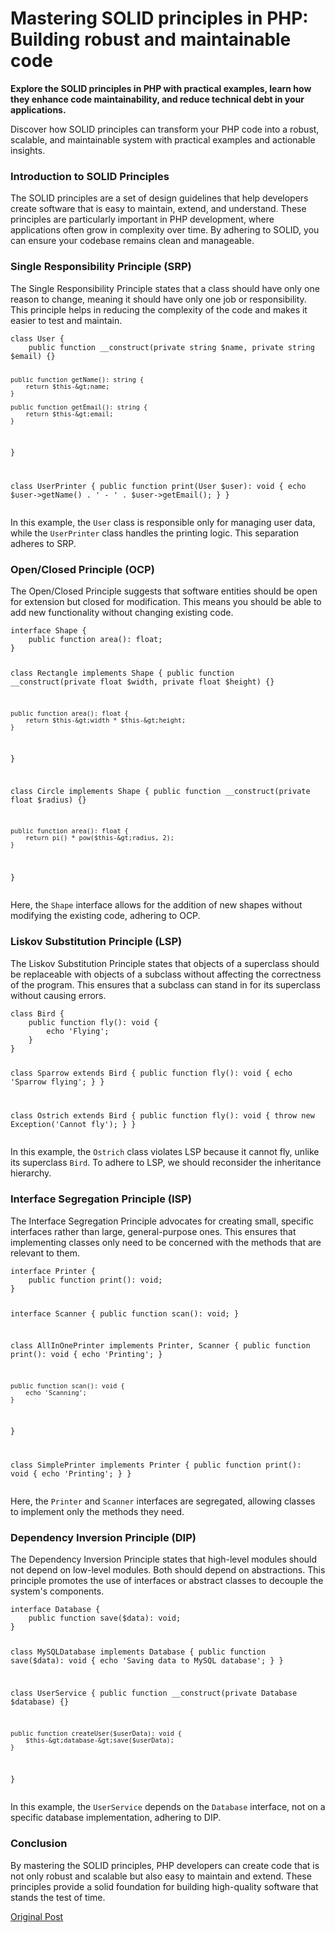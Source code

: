 # Mastering SOLID principles in PHP: Building robust and maintainable code

<p><strong>Explore the SOLID principles in PHP with practical examples, learn how they enhance code maintainability, and reduce technical debt in your applications.</strong></p>
<p>Discover how SOLID principles can transform your PHP code into a robust, scalable, and maintainable system with practical examples and actionable insights.</p>
<div>
<h3>Introduction to SOLID Principles</h3>
The SOLID principles are a set of design guidelines that help developers create software that is easy to maintain, extend, and understand. These principles are particularly important in PHP development, where applications often grow in complexity over time. By adhering to SOLID, you can ensure your codebase remains clean and manageable.
<h3>Single Responsibility Principle (SRP)</h3>
The Single Responsibility Principle states that a class should have only one reason to change, meaning it should have only one job or responsibility. This principle helps in reducing the complexity of the code and makes it easier to test and maintain.
<pre><code>class User {
    public function __construct(private string $name, private string $email) {}

    public function getName(): string {
        return $this-&gt;name;
    }

    public function getEmail(): string {
        return $this-&gt;email;
    }
}

class UserPrinter {
    public function print(User $user): void {
        echo $user-&gt;getName() . ' - ' . $user-&gt;getEmail();
    }
}</code></pre>
In this example, the <code>User</code> class is responsible only for managing user data, while the <code>UserPrinter</code> class handles the printing logic. This separation adheres to SRP.
<h3>Open/Closed Principle (OCP)</h3>
The Open/Closed Principle suggests that software entities should be open for extension but closed for modification. This means you should be able to add new functionality without changing existing code.
<pre><code>interface Shape {
    public function area(): float;
}

class Rectangle implements Shape {
    public function __construct(private float $width, private float $height) {}

    public function area(): float {
        return $this-&gt;width * $this-&gt;height;
    }
}

class Circle implements Shape {
    public function __construct(private float $radius) {}

    public function area(): float {
        return pi() * pow($this-&gt;radius, 2);
    }
}</code></pre>
Here, the <code>Shape</code> interface allows for the addition of new shapes without modifying the existing code, adhering to OCP.
<h3>Liskov Substitution Principle (LSP)</h3>
The Liskov Substitution Principle states that objects of a superclass should be replaceable with objects of a subclass without affecting the correctness of the program. This ensures that a subclass can stand in for its superclass without causing errors.
<pre><code>class Bird {
    public function fly(): void {
        echo 'Flying';
    }
}

class Sparrow extends Bird {
    public function fly(): void {
        echo 'Sparrow flying';
    }
}

class Ostrich extends Bird {
    public function fly(): void {
        throw new Exception('Cannot fly');
    }
}</code></pre>
In this example, the <code>Ostrich</code> class violates LSP because it cannot fly, unlike its superclass <code>Bird</code>. To adhere to LSP, we should reconsider the inheritance hierarchy.
<h3>Interface Segregation Principle (ISP)</h3>
The Interface Segregation Principle advocates for creating small, specific interfaces rather than large, general-purpose ones. This ensures that implementing classes only need to be concerned with the methods that are relevant to them.
<pre><code>interface Printer {
    public function print(): void;
}

interface Scanner {
    public function scan(): void;
}

class AllInOnePrinter implements Printer, Scanner {
    public function print(): void {
        echo 'Printing';
    }

    public function scan(): void {
        echo 'Scanning';
    }
}

class SimplePrinter implements Printer {
    public function print(): void {
        echo 'Printing';
    }
}</code></pre>
Here, the <code>Printer</code> and <code>Scanner</code> interfaces are segregated, allowing classes to implement only the methods they need.
<h3>Dependency Inversion Principle (DIP)</h3>
The Dependency Inversion Principle states that high-level modules should not depend on low-level modules. Both should depend on abstractions. This principle promotes the use of interfaces or abstract classes to decouple the system's components.
<pre><code>interface Database {
    public function save($data): void;
}

class MySQLDatabase implements Database {
    public function save($data): void {
        echo 'Saving data to MySQL database';
    }
}

class UserService {
    public function __construct(private Database $database) {}

    public function createUser($userData): void {
        $this-&gt;database-&gt;save($userData);
    }
}</code></pre>
In this example, the <code>UserService</code> depends on the <code>Database</code> interface, not on a specific database implementation, adhering to DIP.
<h3>Conclusion</h3>
By mastering the SOLID principles, PHP developers can create code that is not only robust and scalable but also easy to maintain and extend. These principles provide a solid foundation for building high-quality software that stands the test of time.

</div>

[Original Post](https://dantweb.dev/?p=597)
